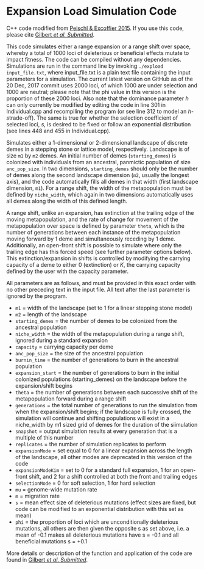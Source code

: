 # Expansion Load Simulation Code

C++ code modified from [Peischl & Excoffier 2015](http://onlinelibrary.wiley.com/doi/10.1111/mec.13154/abstract). If you use this code, please cite [Gilbert *et al. Submitted*](https://www.biorxiv.org/content/early/2018/05/29/333252).

This code simulates either a range expansion or a range shift over space, whereby a total of 1000 loci of deleterious or beneficial effects mutate to impact fitness. The code can be compiled without any dependencies. Simulations are run in the command line by invoking `./expload input_file.txt`, where input_file.txt is a plain text file containing the input parameters for a simulation. The current latest version on GitHub as of the 20 Dec, 2017 commit uses 2000 loci, of which 1000 are under selection and 1000 are neutral; please note that the phi value in this version is the proportion of these 2000 loci. Also note that the dominance parameter *h* can only currently be modified by editing the code in line 301 in Individual.cpp and recompiling the program (or see line 312 to model an *h-s*trade-off). The same is true for whether the selection coefficient of selected loci, *s*, is desired to be fixed or follow an exponential distribution (see lines 448 and 455 in Individual.cpp).

Simulates either a 1-dimensional or 2-dimensional landscape of discrete demes in a stepping stone or lattice model, respectively. Landscape is of size `m1` by `m2` demes. An initial number of demes (`starting_demes`) is colonized with individuals from an ancestral, panmictic population of size `anc_pop_size`. In two dimensions, `starting_demes` should only be the number of demes along the second landscape dimension (`m2`, usually the longest axis), and the code automatically fills all demes in that width (first landscape dimension, `m1`). For a range shift, the width of the metapopulation must be defined by `niche_width`, which again in two dimensions automatically uses all demes along the width of this defined length.

A range shift, unlike an expansion, has extinction at the trailing edge of the moving metapopulation, and the rate of change for movement of the metapopulation over space is defined by parameter `theta`, which is the number of generations between each instance of the metapopulation moving forward by 1 deme and simultaneously receding by 1 deme. Additionally, an open-front shift is possible to simulate where only the trailing edge has this forced speed (see further parameter options below). This extinction/expansion in shifts is controlled by modifying the carrying capacity of a deme to either 0 (extinction) or *K*, the carrying capacity defined by the user with the capacity parameter.

All parameters are as follows, and must be provided in this exact order with no other preceding text in the input file. All text after the last parameter is ignored by the program.

* `m1` = width of the landscape (set to 1 for a linear stepping stone model)
* `m2` = length of the landscape
* `starting_demes` = the number of demes to be colonized from the ancestral population
* `niche_width` = the width of the metapopulation during a range shift, ignored during a standard expansion
* `capacity` = carrying capacity per deme
* `anc_pop_size` = the size of the ancestral population
* `burnin_time` = the number of generations to burn in the ancestral population
* `expansion_start` = the number of generations to burn in the initial colonized populations (starting_demes) on the landscape before the expansion/shift begins
* `theta` = the number of generations between each successive shift of the metapopulation forward during a range shift
* `generations` = the total number of generations to run the simulation from when the expansion/shift begins; if the landscape is fully crossed, the simulation will continue and shifting populations will exist in a niche_width by m1 sized grid of demes for the duration of the siimulation
* `snapshot` = output simulation results at every generation that is a multiple of this number
* `replicates` = the number of simulation replicates to perform
* `expansionMode` = set equal to 0 for a linear expansion across the length of the landscape, all other modes are deprecated in this version of the code
* `expansionModeKim` = set to 0 for a standard full expansion, 1 for an open-front shift, and 2 for a shift controlled at both the front and trailing edges
* `selectionMode` = 0 for soft selection, 1 for hard selection
* `mu` = genome-wide mutation rate
* `m` = migration rate
* `s` = mean effect size of deleterious mutations (effect sizes are fixed, but code can be modified to an exponential distribution with this set as mean)
* `phi` = the proportion of loci which are unconditionally deleterious mutations, all others are then given the opposite s as set above, i.e. a mean of -0.1 makes all deleterious mutations have s = -0.1 and all beneficial mutations s = +0.1

More details or description of the function and application of the code are found in [Gilbert *et al. Submitted*](https://www.biorxiv.org/content/early/2018/05/29/333252).